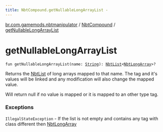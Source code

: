 ```yaml
---
title: NbtCompound.getNullableLongArrayList - 
---
```


[br.com.gamemods.nbtmanipulator](../index.html) / [NbtCompound](index.html) / [getNullableLongArrayList](./get-nullable-long-array-list.html)

# getNullableLongArrayList

`fun getNullableLongArrayList(name: `[`String`](https://kotlinlang.org/api/latest/jvm/stdlib/kotlin/-string/index.html)`): `[`NbtList`](../-nbt-list/index.html)`<`[`NbtLongArray`](../-nbt-long-array/index.html)`>?`

Returns the [NbtList](../-nbt-list/index.html) of long arrays mapped to that name. The tag and it's values will be linked and any modification will
also change the mapped value.

Will return null if no value is mapped or it is mapped to an other type tag.

### Exceptions

`IllegalStateException` - If the list is not empty and contains any tag with class different then [NbtLongArray](../-nbt-long-array/index.html)
